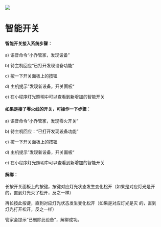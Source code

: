 ![](http://www.cspugoing.com/img/shiwu/switch.png)

# 智能开关

#### 智能开关接入系统步骤：

a) 语音命令“小乔管家，发现设备”

b) 待主机回应“已打开发现设备功能”

c) 按一下开关面板上的按钮

d) 主机提示”发现新设备，开关面板“

e) 在小程序灯光照明中可以查看到新增加的智能开关



#### 如果是接了零火线的开关，可操作一下步骤：

a) 语音命令“小乔管家，发现零火开关”

b) 待主机回应：“已打开发现设备功能”

c)  按一下开关面板上的按钮

d) 主机提示”发现新设备，开关面板“

e) 在小程序灯光照明中可以查看到新增加的智能开关



#### 解绑：

长按开关面板上的按键，按键对应灯光状态发生变化松开（如果是对应灯光是开的，直到灯光灭了松开，反之一样）

再长按此按键，直到对应灯光状态发生变化松开（如果是对应灯光是灭 的，直到灯光打开松开，反之一样）

管家会提示“已删除此设备”，解绑成功。